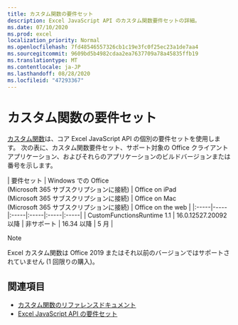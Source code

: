 ```yaml
---
title: カスタム関数の要件セット
description: Excel JavaScript API のカスタム関数要件セットの詳細。
ms.date: 07/10/2020
ms.prod: excel
localization_priority: Normal
ms.openlocfilehash: 7fd48546557326cb1c19e3fc0f25ec23a1de7aa4
ms.sourcegitcommit: 9609bd5b4982cdaa2ea7637709a78a45835ffb19
ms.translationtype: MT
ms.contentlocale: ja-JP
ms.lasthandoff: 08/28/2020
ms.locfileid: "47293367"
---
```

# <a name="custom-functions-requirement-sets"></a>カスタム関数の要件セット

[カスタム関数](./custom-functions-overview.md)は、コア Excel JavaScript API の個別の要件セットを使用します。 次の表に、カスタム関数要件セット、サポート対象の Office クライアントアプリケーション、およびそれらのアプリケーションのビルドバージョンまたは番号を示します。

|  要件セット  |  Windows での Office<br>(Microsoft 365 サブスクリプションに接続)  |  Office on iPad<br>(Microsoft 365 サブスクリプションに接続)  |  Office on Mac<br>(Microsoft 365 サブスクリプションに接続)  | Office on the web |
|:-----|-----|:-----|:-----|:-----|:-----|
| CustomFunctionsRuntime 1.1 | 16.0.12527.20092 以降 | 非サポート | 16.34 以降 | 5 月 |

> [!NOTE]
> Excel カスタム関数は Office 2019 またはそれ以前のバージョンではサポートされていません (1 回限りの購入)。

## <a name="see-also"></a>関連項目

- [カスタム関数のリファレンスドキュメント](/javascript/api/custom-functions-runtime)
- [Excel JavaScript API の要件セット](../reference/requirement-sets/excel-api-requirement-sets.md)
